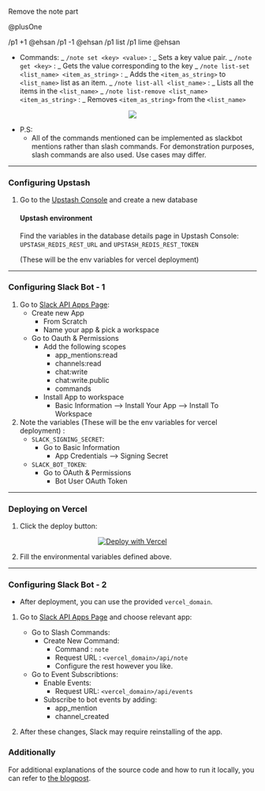 Remove the note part

@plusOne

/p1 +1 @ehsan
/p1 -1 @ehsan
/p1 list
/p1 lime @ehsan

- Commands:
_ `/note set <key> <value>` :
_ Sets a key value pair.
_ `/note get <key>` :
_ Gets the value corresponding to the key
_ `/note list-set <list_name> <item_as_string>` :
_ Adds the `<item_as_string>` to `<list_name>` list as an item.
_ `/note list-all <list_name>` :
_ Lists all the items in the `<list_name>`
_ `/note list-remove <list_name> <item_as_string>` :
_ Removes `<item_as_string>` from the `<list_name>`
<p align="center">
<img src="https://github.com/upstash/vercel-note-taker-slackbot/blob/main/public/slash_commands.png">
</p>

- P.S:
  - All of the commands mentioned can be implemented as slackbot mentions rather than slash commands. For demonstration purposes, slash commands are also used. Use cases may differ.

---

### Configuring Upstash

<a id="configure-upstash"></a>

1. Go to the [Upstash Console](https://console.upstash.com/) and create a new database

   #### Upstash environment

   Find the variables in the database details page in Upstash Console:
   `UPSTASH_REDIS_REST_URL` and `UPSTASH_REDIS_REST_TOKEN`

   (These will be the env variables for vercel deployment)

---

### Configuring Slack Bot - 1

<a id="configure-slack-bot-1"></a>

1. Go to [Slack API Apps Page](https://api.slack.com/apps):
   - Create new App
     - From Scratch
     - Name your app & pick a workspace
   - Go to Oauth & Permissions
     - Add the following scopes
       - app_mentions:read
       - channels:read
       - chat:write
       - chat:write.public
       - commands
     - Install App to workspace
       - Basic Information --> Install Your App --> Install To Workspace
2. Note the variables (These will be the env variables for vercel deployment) :
   - `SLACK_SIGNING_SECRET`:
     - Go to Basic Information
       - App Credentials --> Signing Secret
   - `SLACK_BOT_TOKEN`:
     - Go to OAuth & Permissions
       - Bot User OAuth Token

---

### Deploying on Vercel <a id="deploy-on-vercel"></a>

1. Click the deploy button:

<div style="text-align:center">
<a href="https://vercel.com/new/clone?repository-url=https%3A%2F%2Fgithub.com%2Fupstash%2Fvercel-note-taker-slackbot&env=UPSTASH_REDIS_REST_URL,UPSTASH_REDIS_REST_TOKEN,SLACK_SIGNING_SECRET,SLACK_BOT_TOKEN"><img src="https://vercel.com/button" alt="Deploy with Vercel"/></a>
</div>

2. Fill the environmental variables defined above.

---

### Configuring Slack Bot - 2

<a id="configure-slack-bot-2"></a>

- After deployment, you can use the provided `vercel_domain`.

1. Go to [Slack API Apps Page](https://api.slack.com/apps) and choose relevant app:

   - Go to Slash Commands:
     - Create New Command:
       - Command : `note`
       - Request URL : `<vercel_domain>/api/note`
       - Configure the rest however you like.
   - Go to Event Subscribtions:
     - Enable Events:
       - Request URL: `<vercel_domain>/api/events`
     - Subscribe to bot events by adding:
       - app_mention
       - channel_created

2. After these changes, Slack may require reinstalling of the app.

### Additionally

For additional explanations of the source code and how to run it locally, you can refer to [the blogpost](https://blog.upstash.com/vercel-note-taker-slackbot).
